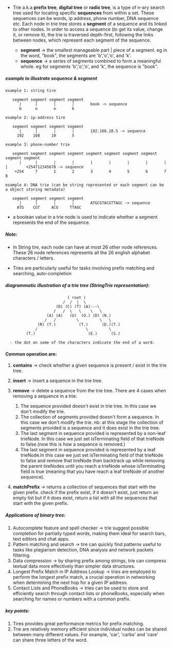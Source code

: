 - Trie a.k.a **prefix tree**, **digital tree** or **radix tree**, is a type of n-ary search tree used for locating specific **sequences** from within a set. These sequences can be words, ip address, phone number, DNA sequence etc. Each node in trie tree stores a **segment** of a sequence and its linked to other nodes. In order to access a sequence (to get its value, change it, or remove it), the trie is traversed depth-first, following the links between nodes, which represent each segment of the sequence.

   - **segment** -> the smallest manageable part | piece of a segment. eg in the word, "book", the segments are 'b','o','o', and 'k'.
   - **sequence** -> a series of segments combined to form a meaningful whole. eg for segments 'b','o','o', and 'k', the sequence is "book".

##### example to illustrate sequence & segment
```
example 1: string tire

   segment segment segment segment  
      |      |       |       |       book -> sequence
      b      o       o       k

example 2: ip-address tire
   
   segment segment segment segment  
      |      |       |       |       192.168.10.5 -> sequence
     192    168     10       5  

example 3: phone-number trie

   segment segment segment segment segment segment segment segment segment segment
      |      |       |       |       |       |       |       |       |       |        +254712345678 -> sequence
    +254     7       1       2       3       4       5       6       7       8 
   
example 4: DNA trie (can be string represented or each segment can be a object storing metadata)
   
   segment segment segment segment  
      |      |       |       |       ATGCGTACGTTAGC -> sequence
     ATG    CGT     ACG     TTAGC  

```
- a boolean value in a trie node is used to indicate whether a segment represents the end of the sequence.
  
##### Note:
- In String tire, each node can have at most 26 other node references. These 26 node references represents all the 26 english alphabet characters / letters.
  
- Tries are particularly useful for tasks involving prefix matching and searching, auto-completion


##### diagrammatic illustration of a trie tree (StringTrie representation):
```
                           ( root )
                         /  /  |  \  
                      (D) (C) (T) (A)---\
                     /   /  \   \    \   \
                  (A) (A)   (U)  (O.) (D) (N.)
                 /   /         \         \   \
              (R) (T.)          (T.)      (D.)(T.)
             /                     \         \
         (T.)                       (E.)      (S.)
  
  - the dot on some of the characters indicate the end of a word.
```

#### Common operation are:
1. **contains** -> check whether a given sequence is present / exist in the trie tree.
2. **insert** -> insert a sequence in the trie tree. 
3. **remove** -> delete a sequence from the trie tree. There are 4 cases when removing a sequence in a trie:
   1. The sequence provided doesn't exist in trie tree. In this case we don't modify the trie.
   2. The collection of segments provided doesn't form a sequence. In this case we don't modify the trie.
      nb: at this stage the collection of segments provided is a sequence and it does exist in the trie tree.
   3. The last segment in sequence provided is represented by a non-leaf trieNode. In this case we just set isTerminating field of that trieNode to false.(now this is how a sequence is removed.)
   4. The last segment in sequence provided is represented by a leaf trieNode.In this case we just set isTerminating field of that trieNode to false and remove that tireNode then backtrack up while removing the parent tireNodes until you reach a trieNode whose isTerminating field is true (meaning that you have reach a leaf tireNode of another sequence).
   
4. **matchPrefix** -> returns a collection of sequences that start with the given prefix. check if the prefix exist, if it doesn't exist, just return an empty list but if it does exist, return a list with all the sequences that start with the given prefix.


##### Applications of binary tree:
1. Autocomplete feature and spell checker -> trie suggest possible completion for partially typed words, making them ideal for search bars, text editors and chat apps.
2. Pattern matching and search -> tire can quickly find patterns useful to tasks like plagiarism detection, DNA analysis and network packets filtering.
3. Data compression -> by sharing prefix among strings, trie can compress textual data more effectively than simpler data structures.
4. Longest Prefix Match in IP Address Lookup -> tries are employed to perform the longest prefix match, a crucial operation in networking when determining the next hop for a given IP address.
5. Contact Lists and PhoneBooks -> tries can be used to store and efficiently search through contact lists or phoneBooks, especially when searching for names or numbers with a common prefix.

##### key points:
1. Tires provides great performance metrics for prefix matching.
2. Trie are relatively memory efficient since individual nodes can be shared between many different values. For example, 'car', 'carbs' and 'care' can share three letters of the word.